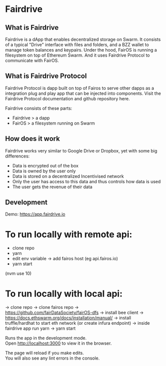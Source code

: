 # Fairdrive

## What is Fairdrive

Fairdrive is a dApp that enables decentralized storage on Swarm. It consists of a typical "Drive" interface with files and folders, and a BZZ wallet to manage token balances and keypairs. Under the hood, FairOS is running a filesystem on top of Ethereum Swarm. And it uses Fairdrive Protocol to communicate with FairOS.

## What is Fairdrive Protocol

Fairdrive Protocol is dapp built on top of Fairos to serve other dapps as a integration plug and play app that can be injected into components. Visit the Fairdrive Protocol documentation and github repository here.

Fairdrive consists of these parts:

- Fairdrive > a dapp
- FairOS > a filesystem running on Swarm

## How does it work

Fairdrive works very similar to Google Drive or Dropbox, yet with some big differences:

- Data is encrypted out of the box
- Data is owned by the user only
- Data is stored on a decentralized Incentivised network
- Only the user has access to this data and thus controls how data is used
- The user gets the revenue of their data

## Development

Demo: https://app.fairdrive.io

# To run locally with remote api:

- clone repo
- yarn
- edit env variable -> add fairos host (eg api.fairos.io)
- yarn start

(nvm use 10)

# To run locally with local api:

-> clone repo
-> clone fairos repo -> https://github.com/fairDataSociety/fairOS-dfs
-> install bee client -> https://docs.ethswarm.org/docs/installation/manual/
-> install truffle/hardhat to start eth network (or create infura endpoint)
-> inside fairdrive app run yarn
-> yarn start

Runs the app in the development mode.<br>
Open [http://localhost:3000](http://localhost:3000) to view it in the browser.

The page will reload if you make edits.<br>
You will also see any lint errors in the console.
